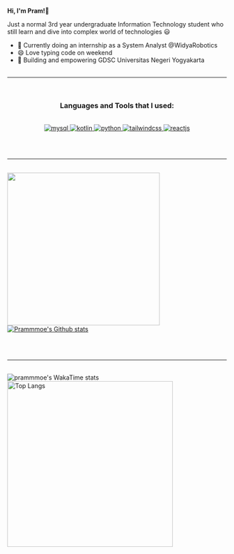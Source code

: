 **Hi, I'm Pram!👋**

Just a normal 3rd year undergraduate Information Technology student who still learn and dive into complex world of technologies 😃

- 🔭 Currently doing an internship as a System Analyst @WidyaRobotics
- 😄 Love typing code on weekend
- 🌱 Building and empowering GDSC Universitas Negeri Yogyakarta
<br><br>

___
<br>

<h3 align="center">Languages and Tools that I used:</h3>
<br>

<div align="center">
<a href="https://www.mysql.com/" target="_blank"> <img src="https://www.vectorlogo.zone/logos/mysql/mysql-ar21.svg" alt="mysql" width="auto" height="auto"/> </a> 
<a href="https://kotlinlang.org/" target="_blank"> <img src="https://www.vectorlogo.zone/logos/kotlinlang/kotlinlang-icon.svg" alt="kotlin" width="auto" height="auto"/> </a> 
<a href="https://www.python.org/" target="_blank"> <img src="https://www.vectorlogo.zone/logos/python/python-icon.svg" alt="python" width="auto" height="auto"/> </a> 
<a href="https://tailwindcss.com/" target="_blank"> <img src="https://www.vectorlogo.zone/logos/tailwindcss/tailwindcss-icon.svg" alt="tailwindcss" width="auto" height="auto"/> </a> 
<a href="https://react.dev" target="_blank"> <img src="https://www.vectorlogo.zone/logos/reactjs/reactjs-icon.svg" alt="reactjs" width="auto" height="auto"/> </a> 
</div>

<br><br>
___

<br>

<div align="center">
  <a href="https://github.com/anuraghazra/github-readme-stats">
    <img align="left" src="https://github-readme-stats.vercel.app/api/top-langs/?username=prammmoe&theme=tokyonight&layout=compact" width="350px" />
  </a>
  
  <div align="left">
    <a href="https://github.com/prammmoe">
      <picture>
        <source media="(prefers-color-scheme: dark)" srcset="https://github-readme-stats.vercel.app/api?username=prammmoe&show_icons=true&theme=tokyonight">
        <source media="(prefers-color-scheme: light)" srcset="https://github-readme-stats.vercel.app/api?username=prammmoe&show_icons=true&theme=tokyonight">
        <img alt="Prammmoe's Github stats" src="https://github-readme-stats.vercel.app/api?username=prammmoe&show_icons=true&theme=tokyonight">
      </picture>
    </a>
  </div>
</div>

<br><br>
___

<br>

<!--START_SECTION:waka-->
<div align="center">
  <div align="left">
    <a href="https://github.com/anuraghazra/github-readme-stats">
      <img align="left"src="https://github-readme-stats.vercel.app/api/wakatime?username=prammmoe&theme=tokyonight" alt="prammmoe's WakaTime stats">
    </a>
  </div>
  <div align="left">
    <img src="https://github-readme-stats.vercel.app/api/top-langs/?username=anuraghazra&theme=tokyonight&hide_progress=false" alt="Top Langs" width="380px">
  </div>
</div>
